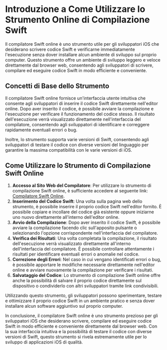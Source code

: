 Introduzione a Come Utilizzare lo Strumento Online di Compilazione Swift
========================================================================

Il compilatore Swift online è uno strumento utile per gli sviluppatori iOS che desiderano scrivere codice Swift e verificarne immediatamente l'esecuzione senza dover installare alcun ambiente di sviluppo sul proprio computer. Questo strumento offre un ambiente di sviluppo leggero e veloce direttamente dal browser web, consentendo agli sviluppatori di scrivere, compilare ed eseguire codice Swift in modo efficiente e conveniente.

Concetti di Base dello Strumento
--------------------------------

Il compilatore Swift online fornisce un'interfaccia utente intuitiva che consente agli sviluppatori di inserire il codice Swift direttamente nell'editor online. Dopo aver inserito il codice, è possibile avviare la compilazione e l'esecuzione per verificare il funzionamento del codice stesso. Il risultato dell'esecuzione verrà visualizzato direttamente nell'interfaccia del compilatore, consentendo agli sviluppatori di identificare e correggere rapidamente eventuali errori o bug.

Inoltre, lo strumento supporta varie versioni di Swift, consentendo agli sviluppatori di testare il codice con diverse versioni del linguaggio per garantire la massima compatibilità con le varie versioni di iOS.

Come Utilizzare lo Strumento di Compilazione Swift Online
---------------------------------------------------------

1. **Accesso al Sito Web del Compilatore**: Per utilizzare lo strumento di compilazione Swift online, è sufficiente accedere al seguente link: [Compilatore Swift Online](https://www.onlinecalculatorsfree.com/it/tools/compile-swift-online.html).
2. **Inserimento del Codice Swift**: Una volta sulla pagina web dello strumento, è possibile inserire il proprio codice Swift nell'editor fornito. È possibile copiare e incollare del codice già esistente oppure iniziarne uno nuovo direttamente all'interno dell'editor online.
3. **Avvio della Compilazione**: Dopo aver inserito il codice Swift, è possibile avviare la compilazione facendo clic sull'apposito pulsante o selezionando l'opzione corrispondente nell'interfaccia del compilatore.
4. **Verifica dei Risultati**: Una volta completata la compilazione, il risultato dell'esecuzione verrà visualizzato direttamente all'interno dell'interfaccia del compilatore. È possibile controllare attentamente i risultati per identificare eventuali errori o anomalie nel codice.
5. **Correzione degli Errori**: Nel caso in cui vengano identificati errori o bug, è possibile apportare le modifiche necessarie direttamente nell'editor online e avviare nuovamente la compilazione per verificare i risultati.
6. **Salvataggio del Codice**: Lo strumento di compilazione Swift online offre anche la possibilità di salvare il proprio codice direttamente sul dispositivo o condividerlo con altri sviluppatori tramite link condivisibili.

Utilizzando questo strumento, gli sviluppatori possono sperimentare, testare e ottimizzare il proprio codice Swift in un ambiente pratico e senza dover installare alcun software aggiuntivo sul proprio computer.

In conclusione, il compilatore Swift online è uno strumento prezioso per gli sviluppatori iOS che desiderano scrivere, compilare ed eseguire codice Swift in modo efficiente e conveniente direttamente dal browser web. Con la sua interfaccia intuitiva e la possibilità di testare il codice con diverse versioni di Swift, questo strumento si rivela estremamente utile per lo sviluppo di applicazioni iOS di qualità.